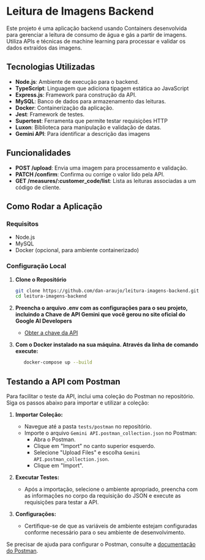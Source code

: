 # Leitura de Imagens Backend

Este projeto é uma aplicação backend usando Containers desenvolvida para gerenciar a leitura de consumo de água e gás a partir de imagens. Utiliza APIs e técnicas de machine learning para processar e validar os dados extraídos das imagens.

## Tecnologias Utilizadas

- **Node.js**: Ambiente de execução para o backend.
- **TypeScript**: Linguagem que adiciona tipagem estática ao JavaScript
- **Express.js**: Framework para construção da API.
- **MySQL**: Banco de dados para armazenamento das leituras.
- **Docker**: Containerização da aplicação.
- **Jest**: Framework de testes.
- **Supertest**: Ferramenta que permite testar requisições HTTP
- **Luxon**: Biblioteca para manipulação e validação de datas.
- **Gemini API**: Para identificar a descrição das imagens

## Funcionalidades

- **POST /upload**: Envia uma imagem para processamento e validação.
- **PATCH /confirm**: Confirma ou corrige o valor lido pela API.
- **GET /measures/:customer_code/list**: Lista as leituras associadas a um código de cliente.

## Como Rodar a Aplicação

### Requisitos

- Node.js
- MySQL
- Docker (opcional, para ambiente containerizado)

### Configuração Local

1. **Clone o Repositório**

   ```bash
   git clone https://github.com/dan-araujo/leitura-imagens-backend.git
   cd leitura-imagens-backend
   
2. **Preencha o arquivo .env com as configurações para o seu projeto, incluindo a Chave de API Gemini que você gerou no site oficial do Google AI Developers**

     - [Obter a chave da API](https://ai.google.dev/gemini-api/docs/api-key)
     
4. **Com o Docker instalado na sua máquina. Através da linha de comando execute:**
   ```bash
      docker-compose up --build

## Testando a API com Postman

Para facilitar o teste da API, inclui uma coleção do Postman no repositório. Siga os passos abaixo para importar e utilizar a coleção:

1. **Importar Coleção:**
   - Navegue até a pasta `tests/postman` no repositório.
   - Importe o arquivo `Gemini API.postman_collection.json` no Postman:
     - Abra o Postman.
     - Clique em "Import" no canto superior esquerdo.
     - Selecione "Upload Files" e escolha `Gemini API.postman_collection.json`.
     - Clique em "Import".

2. **Executar Testes:**
   - Após a importação, selecione o ambiente apropriado, preencha com as informações no corpo da requisição do JSON e execute as requisições para testar a API.

3. **Configurações:**
   - Certifique-se de que as variáveis de ambiente estejam configuradas conforme necessário para o seu ambiente de desenvolvimento.

Se precisar de ajuda para configurar o Postman, consulte a [documentação do Postman](https://www.postman.com/docs/).
